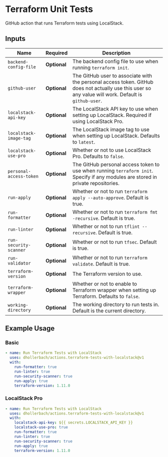 # Terraform Unit Tests

GitHub action that runs Terraform tests using LocalStack.

## Inputs

| Name                    | Required     | Description                                                                                                                                           |
| ----------------------- | ------------ | ----------------------------------------------------------------------------------------------------------------------------------------------------- |
| `backend-config-file`   | **Optional** | The backend config file to use when running `terraform init`.                                                                                         |
| `github-user`           | **Optional** | The GitHub user to associate with the personal access token. GitHub does not actually use this user so any value will work. Default is `github-user`. |
| `localstack-api-key`    | **Optional** | The LocalStack API key to use when setting up LocalStack. Required if using LocalStack Pro.                                                           |
| `localstack-image-tag`  | **Optional** | The LocalStack image tag to use when setting up LocalStack. Defaults to `latest`.                                                                     |
| `localstack-use-pro`    | **Optional** | Whether or not to use LocalStack Pro. Defaults to `false`.                                                                                            |
| `personal-access-token` | **Optional** | The GitHub personal access token to use when running `terraform init`. Specify if any modules are stored in private repositories.                     |
| `run-apply`             | **Optional** | Whether or not to run `terraform apply --auto-approve`. Default is true.                                                                              |
| `run-formatter`         | **Optional** | Whether or not to run `terraform fmt -recursive`. Default is true.                                                                                    |
| `run-linter`            | **Optional** | Whether or not to run `tflint --recursive`. Default is true.                                                                                          |
| `run-security-scanner`  | **Optional** | Whether or not to run `tfsec`. Default is true.                                                                                                       |
| `run-validator`         | **Optional** | Whether or not to run `terraform validate`. Default is true.                                                                                          |
| `terraform-version`     | **Optional** | The Terraform version to use.                                                                                                                         |
| `terraform-wrapper`     | **Optional** | Whether or not to enable to Terraform wrapper when setting up Terraform. Defaults to `false`.                                                         |
| `working-directory`     | **Optional** | The working directory to run tests in. Default is the current directory.                                                                              |

## Example Usage

### Basic

```yaml
- name: Run Terraform Tests with LocalStack
  uses: dhollerbach/actions.terraform-tests-with-localstack@v1
  with:
    run-formatter: true
    run-linter: true
    run-security-scanner: true
    run-apply: true
    terraform-version: 1.11.0
```

### LocalStack Pro

```yaml
- name: Run Terraform Tests with LocalStack
  uses: dhollerbach/actions.terraform-tests-with-localstack@v1
  with:
    localstack-api-key: ${{ secrets.LOCALSTACK_API_KEY }}
    localstack-use-pro: true
    run-formatter: true
    run-linter: true
    run-security-scanner: true
    run-apply: true
    terraform-version: 1.11.0
```

